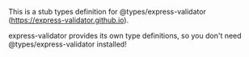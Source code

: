 This is a stub types definition for @types/express-validator (https://express-validator.github.io).

express-validator provides its own type definitions, so you don't need @types/express-validator installed!